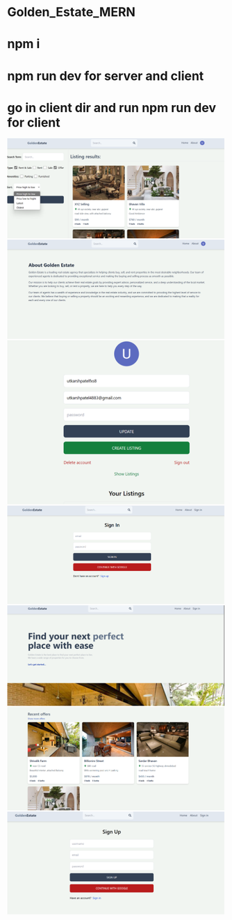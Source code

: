 # Golden_Estate_MERN
# npm i 
# npm run dev for server and client 
# go in client dir and run npm run dev for client

<img src="https://github.com/utkarshpatel2204/Golden_Estate_MERN/blob/main/images/Screenshot%202025-04-16%20143728.png?raw=true" width="500"/>
<img src="https://github.com/utkarshpatel2204/Golden_Estate_MERN/blob/main/images/Screenshot%202025-04-16%20143750.png?raw=true" width="500"/>
<img src="https://github.com/utkarshpatel2204/Golden_Estate_MERN/blob/main/images/Screenshot%202025-04-16%20143808.png?raw=true" width="500"/>
<img src="https://github.com/utkarshpatel2204/Golden_Estate_MERN/blob/main/images/Screenshot%202025-04-16%20143823.png?raw=true" width="500"/>
<img src="https://github.com/utkarshpatel2204/Golden_Estate_MERN/blob/main/images/Screenshot%202025-04-16%20143859.png?raw=true" width="500"/>
<img src="https://github.com/utkarshpatel2204/Golden_Estate_MERN/blob/main/images/Screenshot%202025-04-16%20143915.png?raw=true" width="500"/>
<img src="https://github.com/utkarshpatel2204/Golden_Estate_MERN/blob/main/images/Screenshot%202025-04-16%20143836.png?raw=true" width="500"/>
